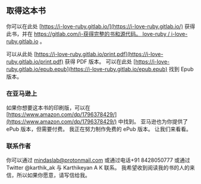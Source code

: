 ## 取得这本书

你可以在此处 [https://i-love-ruby.gitlab.io/](https://i-love-ruby.gitlab.io/) 获得此书，并在 [https://gitlab.com/i-获得完整的书和源代码。 love-ruby / i-love-ruby.gitlab.io](https://gitlab.com/i-love-ruby/i-love-ruby.gitlab.io) 。

可以从此处 [https://i-love-ruby.gitlab.io/print.pdf](https://i-love-ruby.gitlab.io/print.pdf) 获得 PDF 版本。 可以在此处 [https://i-love-ruby.gitlab.io/epub.epub](https://i-love-ruby.gitlab.io/epub.epub) 找到 Epub 版本。

### 在亚马逊上

如果你想要这本书的印刷版，可以在 [https://www.amazon.com/dp/1796378429/](https://www.amazon.com/dp/1796378429/) 中找到。 亚马逊也为你提供了 ePub 版本，但需要付费。 我正在努力制作免费的 ePub 版本。 让我们来看看。

### 联系作者

你可以通过 [mindaslab@protonmail.com](mailto:mindaslab@protonmail.com) 或通过电话+91 8428050777 或通过 Twitter @karthik_ak 与 Karthikeyan A K 联系。 我希望收到阅读我的书的人的来信，所以如果你愿意，请写信给我。